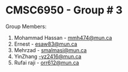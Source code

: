 # CMSC6950 - Group # 3

Group Members: 

1. Mohammad Hassan - mmh474@mun.ca
2. Ernest - esaw83@mun.ca
3. Mehrzad - smalmasi@mun.ca
4. YinZhang -yz2416@mun.ca
5. Rufai raji - orr612@mun.ca
